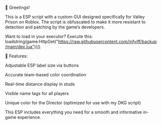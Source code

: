 👋 Greetings!

This is a ESP script with a custom GUI designed specifically for Valley Prison on Roblox. The script is obfuscated to make it more resistant to detection and patching by the game’s developers.

Want to load in your executor? Execute this: 
loadstring(game:HttpGet("https://raw.githubusercontent.com/infyiff/backup/main/dex.lua"))()

🔧 Features:

Adjustable ESP label size via buttons

Accurate team-based color coordination

Real-time distance display in studs

Visible name tags for all players

Unique color for the Director (optimized for use with my DKG script)

This ESP includes everything you need for a smooth and informative in-game experience.
